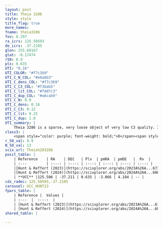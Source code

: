 ```yaml
---
layout: post
title: Theia 3286
style: style
title_flag: true
more_names: 
fname: theia3286
fov: 0.297
ra_icrs: 125.50593
de_icrs: -37.2105
glon: 255.60167
glat: -0.17474
r50: 8.9
plx: 0.635
UTI: "0.16"
UTI_COLOR: "#f7c3b9"
UTI_C_N_COL: "#e0a6b3"
UTI_C_dens_COL: "#f7c3b9"
UTI_C_C3_COL: "#f3bab5"
UTI_C_lit_COL: "#fdd7c3"
UTI_C_dup_COL: "#a6cab9"
UTI_C_N: 0.0
UTI_C_dens: 0.16
UTI_C_C3: 0.12
UTI_C_lit: 0.25
UTI_C_dup: 1.0
UTI_summary: |
    Theia 3286 is a sparse, very loose object of very low C3 quality. It was recently reported in the literature.<br><br><span style="color: #99180f; font-weight: bold;">Warning: </span>contains less than 25 stars with <i>P>0.5</i> estimated.
class3: |
    <span style="color: purple; font-weight: bold;">D</span><span style="color: red; font-weight: bold;">C</span>
r_50_val: 8.9
N_50_val: 13
scix_url: Theia%203286
posit_table: |
    | Reference    | RA    | DEC   | Plx  | pmRA  | pmDE   |  Rv  |
    | :---         | :---: | :---: | :---: | :---: | :---: | :---: |
    |[Hunt & Reffert (2023)](https://scixplorer.org/abs/2023A%26A...673A.114H) | 125.477 | -37.179 | 0.741 | -3.051 | 4.105 | -- |
    |[Hunt & Reffert (2024)](https://scixplorer.org/abs/2024A%26A...686A..42H) | 125.477 | -37.179 | 0.741 | -3.051 | 4.105 | -- |
    | **UCC** |125.506 | -37.211 | 0.635 | -3.066 | 4.104 | -- | 
cds_radec: 125.50593,-37.2105
carousel: UCC_HUNT23
fpars_table: |
    | Reference |  Values |
    | :---  |  :---:  |
    | [Hunt & Reffert (2023)](https://scixplorer.org/abs/2023A%26A...673A.114H) | `AV50=4.162, diffAV50=0.872, MOD50=10.597, logAge50=9.949` |
    | [Hunt & Reffert (2024)](https://scixplorer.org/abs/2024A%26A...686A..42H) | `MassJ=245.622` |
shared_table: |
    
---
```

